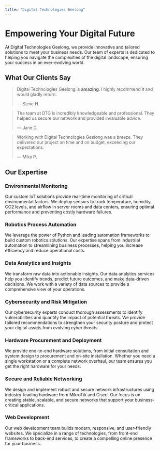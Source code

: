 ```yaml
---
title: "Digital Technologies Geelong"
---
```


# Empowering Your Digital Future

 At Digital Technologies Geelong, we provide innovative and tailored solutions to meet your business needs. Our team of experts is dedicated to helping you navigate the complexities of the digital landscape, ensuring your success in an ever-evolving world.

## What Our Clients Say

>  Digital Technologies Geelong is **amazing**. I highly recommend it and would gladly return.
>
> — Steve H.

> The team at DTG is incredibly knowledgeable and professional. They helped us secure our network and provided invaluable advice.
>
> — Jane D.

> Working with Digital Technologies Geelong was a breeze. They delivered our project on time and on budget, exceeding our expectations.
>
> — Mike P.

## Our Expertise

### Environmental Monitoring

Our custom IoT solutions provide real-time monitoring of critical environmental factors. We deploy sensors to track temperature, humidity, CO2 levels, and airflow in server rooms and data centers, ensuring optimal performance and preventing costly hardware failures.

### Robotics Process Automation

We leverage the power of Python and leading automation frameworks to build custom robotics solutions. Our expertise spans from industrial automation to streamlining business processes, helping you increase efficiency and reduce operational costs.

### Data Analytics and Insights

We transform raw data into actionable insights. Our data analytics services help you identify trends, predict future outcomes, and make data-driven decisions. We work with a variety of data sources to provide a comprehensive view of your operations.

### Cybersecurity and Risk Mitigation

Our cybersecurity experts conduct thorough assessments to identify vulnerabilities and quantify the impact of potential threats. We provide tailored recommendations to strengthen your security posture and protect your digital assets from evolving cyber threats.

### Hardware Procurement and Deployment

We provide end-to-end hardware solutions, from initial consultation and system design to procurement and on-site installation. Whether you need a single workstation or a complete network overhaul, our team ensures you get the right hardware for your needs.

### Secure and Reliable Networking

We design and implement robust and secure network infrastructures using industry-leading hardware from MikroTik and Cisco. Our focus is on creating stable, scalable, and secure networks that support your business-critical applications.

### Web Development

Our web development team builds modern, responsive, and user-friendly websites. We specialize in a range of technologies, from front-end frameworks to back-end services, to create a compelling online presence for your business.
